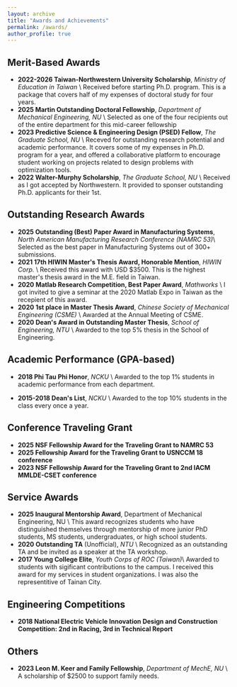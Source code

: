 ```yaml
---
layout: archive
title: "Awards and Achievements"
permalink: /awards/
author_profile: true
---
```


## Merit-Based Awards
* **2022-2026 Taiwan-Northwestern University Scholarship**, _Ministry of Education in Taiwan_ \\
Received before starting Ph.D. program. This is a package that covers half of my expenses of doctoral study for four years. 
* **2025 Martin Outstanding Doctoral Fellowship**, _Department of Mechanical Engineering, NU_ \\
Selected as one of the four recipients out of the entire department for this mid-career fellowship
* **2023 Predictive Science & Engineering Design (PSED) Fellow**, _The Graduate School, NU_ \\
Receved for outstanding research potential and academic performance. It covers some of my expenses in Ph.D. program for a year, and offered a collaborative platform to encourage student working on projects related to design problems with optimization tools. 
* **2022 Walter-Murphy Scholarship**, _The Graduate School, NU_ \\
Received as I got accepted by Northwestern. It provided to sponser outstanding Ph.D. applicants for their 1st. 

## Outstanding Research Awards
* **2025 Outstanding (Best) Paper Award in Manufacturing Systems**, _North American Manufacturing Research Conference (NAMRC 53)_\\
Selected as the best paper in Manufacturing Systems out of 300+ submissions.
* **2021 17th HIWIN Master's Thesis Award, Honorable Mention**, _HIWIN Corp._ \\
Received this award with USD $3500. This is the highest master's thesis award in the M.E. field in Taiwan. 
* **2020 Matlab Research Competition, Best Paper Award**, _Mathworks_ \\
I got invited to give a seminar at the 2020 Matlab Expo in Taiwan as the recepient of this award. 
* **2020 1st place in Master Thesis Award**, _Chinese Society of Mechanical Engineering (CSME)_ \\
Awarded at the Annual Meeting of CSME.
* **2020 Dean's Award in Outstanding Master Thesis**, _School of Engineering, NTU_ \\
Awarded to the top 5% thesis in the School of Engineering. 

## Academic Performance (GPA-based)
* **2018 Phi Tau Phi Honor**, _NCKU_ \\
Awarded to the top 1% students in academic performance from each department.

* **2015-2018 Dean's List**, _NCKU_ \\
Awarded to the top 10% students in the class every once a year.

## Conference Traveling Grant
* **2025 NSF Fellowship Award for the Traveling Grant to NAMRC 53**
* **2025 Fellowship Award for the Traveling Grant to USNCCM 18 conference**
* **2023 NSF Fellowship Award for the Traveling Grant to 2nd IACM MMLDE-CSET conference**

## Service Awards
* **2025 Inaugural Mentorship Award**, Department of Mechanical Engineering, NU \\
 This award recognizes students who have distinguished themselves through mentorship of more junior PhD students, MS students, undergraduates, or high school students.
* **2020 Outstanding TA** (Unofficial), _NTU_ \\
Recognized as an outstanding TA and be invited as a speaker at the TA workshop.
* **2017 Young College Elite**, _Youth Corps of ROC (Taiwan)_\\
Awarded to students with sigificant contributions to the campus. I received this award for my services in student organizations. I was also the representitive of Tainan City. 

## Engineering Competitions
* **2018 National Electric Vehicle Innovation Design and Construction Competition: 2nd in Racing, 3rd in Technical Report**

## Others
* **2023 Leon M. Keer and Family Fellowship**, _Department of MechE, NU_ \\
A scholarship of $2500 to support family needs.
